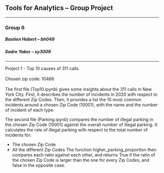 ## Tools for Analytics – Group Project
---
### Group 6
##### Bastien Habert – bh049
##### Sadre Yaker – sy3009
---

Project 1 - Top 10 causes of 311 calls <br /> <br />
Chosen zip code: 10466 <br /> <br />
The first file (Top10.ipynb) gives some insights about the 311 calls in New York City. First, it describes the number of incidents in 2020 with respect to the different Zip Codes. Then, it provides a list the 10 most common incidents around a chosen Zip Code (10001), with the name and the number of incident of each type.

The second file (Parking.ipynb) compares the number of illegal parking in the chosen Zip Code (10001) against the overall number of illegal parking. It calculates the rate of illegal parking with respect to the total number of incidents for:
-	The chosen Zip Code
-	All the different Zip Codes 
The function higher_parking_proportion then compares each ratio against each other, and returns True if the ratio of the chosen Zip Code is larger than the one for every Zip Codes, and false in the opposite case.
